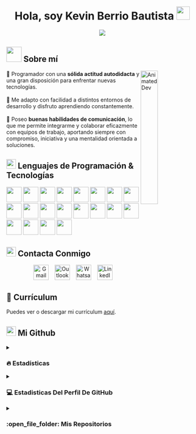 <h1 align="center"><b>Hola, soy Kevin Berrio Bautista </b><img src="https://media.giphy.com/media/hvRJCLFzcasrR4ia7z/giphy.gif" width="35"></h1>

<p align="center">
  <a href="https://github.com/kevinberriobautista">
    <img src="https://readme-typing-svg.herokuapp.com?font=Nunito&color=000000&size=26&center=true&vCenter=true&width=700&height=100&lines=Software+Developer+%26+Cybersecurity+Specialist&pause=1000&repeat=true">
  </a>
</p>

## <img src="https://media.giphy.com/media/XreQmk7ETCak0/giphy.gif" width="40"> Sobre mí

<img src="https://media.giphy.com/media/qgQUggAC3Pfv687qPC/giphy.gif" width="30%" alt="Animated Dev" align="right"/>

🔶 Programador con una **sólida actitud autodidacta** y una gran disposición para enfrentar nuevas tecnologías.<br><br>
🔶 Me adapto con facilidad a distintos entornos de desarrollo y disfruto aprendiendo constantemente.<br><br>
🔶 Poseo **buenas habilidades de comunicación**, lo que me permite integrarme y colaborar eficazmente con equipos de trabajo, aportando siempre con compromiso, iniciativa y una mentalidad orientada a soluciones.

## <img src="https://media2.giphy.com/media/QssGEmpkyEOhBCb7e1/giphy.gif?cid=ecf05e47a0n3gi1bfqntqmob8g9aid1oyj2wr3ds3mg700bl&rid=giphy.gif" width ="25"> Lenguajes de Programación & Tecnologías 

<img src="https://www.svgrepo.com/show/452228/html-5.svg" width="40" height="40" /> <img src="https://www.svgrepo.com/show/452185/css-3.svg" width="40" height="40" />
<img src="https://www.svgrepo.com/show/303388/java-4-logo.svg" width="40" height="40" />
<img src="https://www.svgrepo.com/show/303206/javascript-logo.svg" width="40" height="40" />
<img src="https://www.svgrepo.com/show/303600/typescript-logo.svg" width="40" height="40" />
<img src="https://www.svgrepo.com/show/473579/csharp.svg" width="40" height="40" />
<img src="https://www.svgrepo.com/show/452088/php.svg" width="40" height="40" />
<img src="https://www.svgrepo.com/show/452091/python.svg" width="40" height="40" />
<img src="https://www.svgrepo.com/show/353478/bash-icon.svg" width="40" height="40" />
<img src="https://www.svgrepo.com/show/452156/angular.svg" width="40" height="40" />
<img src="https://www.svgrepo.com/show/303251/mysql-logo.svg" width="40" height="40" />
<img src="https://www.svgrepo.com/show/303229/microsoft-sql-server-logo.svg" width="40" height="40" />
<img src="https://www.svgrepo.com/show/475654/github-color.svg" width="40" height="40" />
<img src="https://www.svgrepo.com/show/354522/visual-studio-code.svg" width="40" height="40" />
<img src="https://www.svgrepo.com/show/354520/visual-studio.svg" width="40" height="40" />
<img src="https://www.svgrepo.com/show/353685/eclipse-icon.svg" width="40" height="40" />
<img src="https://upload.wikimedia.org/wikipedia/commons/thumb/9/98/Apache_NetBeans_Logo.svg/1776px-Apache_NetBeans_Logo.svg.png" width="40" height="40" />
<img src="https://www.svgrepo.com/show/354420/swagger.svg" width="40" height="40" />
<img src="https://upload.wikimedia.org/wikipedia/commons/thumb/b/b5/DBeaver_logo.svg/2048px-DBeaver_logo.svg.png" width="40" height="40" />
<img src="https://www.svgrepo.com/show/354575/xampp.svg" width="40" height="40" />

## <img src="https://cdn-icons-gif.flaticon.com/13896/13896755.gif" width ="25"> Contacta Conmigo

<p align="center">
	<a href="mailto:kevinberriobautista@gmail.com"><img src="https://www.svgrepo.com/show/303161/gmail-icon-logo.svg" alt="Gmail"  width="40" height="40"/></a>&nbsp;&nbsp;&nbsp;
	<a href="mailto:kevinberriobautista@outlook.es"><img src="https://www.svgrepo.com/show/452067/ms-outlook.svg" alt="Outlook"  width="40" height="40"/></a>&nbsp;&nbsp;&nbsp;
	<a href="https://wa.me/661666850"><img src="https://www.svgrepo.com/show/303147/whatsapp-icon-logo.svg" alt="Whatsapp" width="40" height="40"/></a>&nbsp;&nbsp;&nbsp;
	<a href="https://www.linkedin.com/in/kevin-berrio-bautista-711832230"><img src="https://www.svgrepo.com/show/354000/linkedin-icon.svg" alt="LinkedIn" width="40" height="40"/></a>
</p>

## 📄 Currículum

Puedes ver o descargar mi currículum [aquí](./CV_Kevin_Berrio_Bautista.pdf).

 ## <img src="https://cdn-icons-gif.flaticon.com/11677/11677625.gif" width ="25"> Mi Github 

<details><summary><h3> 🔥 Estadísticas</h3></summary>

----	

<p align="center"><img src="https://github-readme-streak-stats.herokuapp.com/?user=kevinberriobautista&theme=default" alt="kevinberriobautista" /></p>

</details>

<details><summary><h3>💻 Estadisticas Del Perfil De GitHub</h3></summary>

----
	
<p align="center">
    <a href="https://github.com/anuraghazra/github-readme-stats">
	    <img alt="Mis Estadísticas En GitHub" src="https://github-readme-stats.vercel.app/api?username=kevinberriobautista&show_icons=true&count_private=true&locale=en&theme=swift&layout=compactv=1&" height="200px"/>
	  <img src="https://github-readme-stats.vercel.app/api/top-langs?username=kevinberriobautista&langs_count=10&v=1&show_icons=true&locale=en&theme=swift" alt="kevinberriobautista" height="200px"/>
	</a>
<br/>
</details>

<details><summary><h3> :open_file_folder: Mis Repositorios </h3></summary>

----
	
<div>
  <p align="center">
	<a href="https://github.com/kevinberriobautista/kevinberriobautista">
      		<img src="https://github-readme-stats.vercel.app/api/pin/?username=kevinberriobautista&repo=kevinberriobautista&theme=swift" alt="Repositorio 1" />
    	</a>
	<a href="https://github.com/kevinberriobautista/AppConcesionario">
      		<img src="https://github-readme-stats.vercel.app/api/pin/?username=kevinberriobautista&repo=AppConcesionario&theme=swift&v=1" alt="Repositorio 2" />
    	</a>
	<a href="https://github.com/kevinberriobautista/EjerciciosPython">
      		<img src="https://github-readme-stats.vercel.app/api/pin/?username=kevinberriobautista&repo=EjerciciosPython&theme=swift&v=1" alt="Repositorio 2" />
    	</a>
  </p>
</div>
</details>
